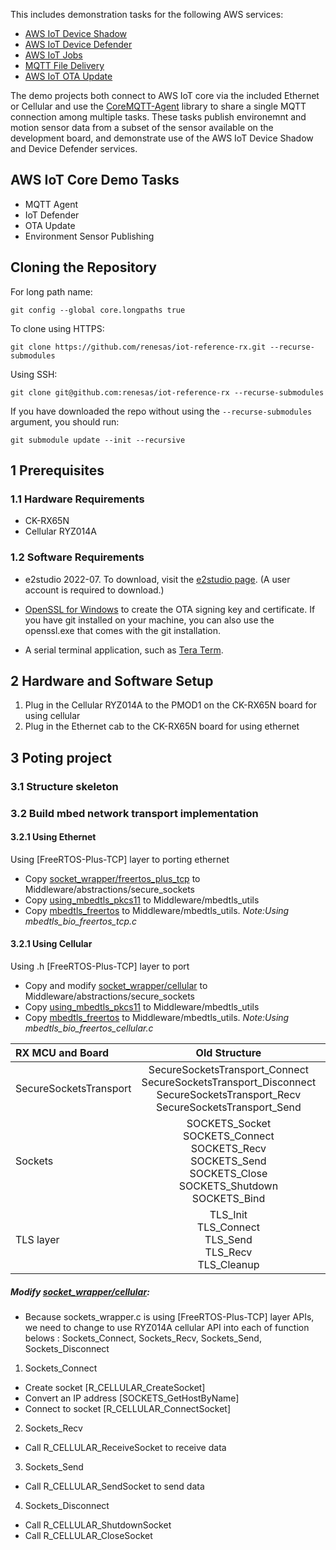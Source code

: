 This includes demonstration tasks for the following AWS services:
* [AWS IoT Device Shadow](https://docs.aws.amazon.com/iot/latest/developerguide/iot-device-shadows.html)
* [AWS IoT Device Defender](https://docs.aws.amazon.com/iot/latest/developerguide/device-defender.html)
* [AWS IoT Jobs](https://docs.aws.amazon.com/iot/latest/developerguide/iot-jobs.html)
* [MQTT File Delivery](https://docs.aws.amazon.com/iot/latest/developerguide/mqtt-based-file-delivery.html)
* [AWS IoT OTA Update](https://docs.aws.amazon.com/freertos/latest/userguide/freertos-ota-dev.html)

The demo projects both connect to AWS IoT core via the included Ethernet or Cellular and use the [CoreMQTT-Agent](https://github.com/FreeRTOS/coreMQTT-Agent) library to share a single MQTT connection among multiple tasks. These tasks publish environemnt and motion sensor data from a subset of the sensor available on the development board, and demonstrate use of the AWS IoT Device Shadow and Device Defender services.

## AWS IoT Core Demo Tasks
* MQTT Agent
* IoT Defender
* OTA Update
* Environment Sensor Publishing

## Cloning the Repository
For long path name:
```
git config --global core.longpaths true
```
To clone using HTTPS:
```
git clone https://github.com/renesas/iot-reference-rx.git --recurse-submodules
```
Using SSH:
```
git clone git@github.com:renesas/iot-reference-rx --recurse-submodules
```
If you have downloaded the repo without using the `--recurse-submodules` argument, you should run:
```
git submodule update --init --recursive
```

## 1 Prerequisites

### 1.1 Hardware Requirements

* CK-RX65N 
* Cellular RYZ014A


### 1.2 Software Requirements

* e2studio 2022-07. To download, visit the
     [e2studio page](https://www.renesas.com/us/en/software-tool/e-studio#download).
     (A user account is required to download.)

* [OpenSSL for Windows](https://www.openssl.org/) to create the OTA signing
    key and certificate. If you have git installed on your machine, you can also use the openssl.exe
    that comes with the git installation.

* A serial terminal application, such as [Tera Term](https://ttssh2.osdn.jp/index.html.en).


## 2 Hardware and Software Setup



1. Plug in the Cellular RYZ014A to the PMOD1 on the  CK-RX65N board for using cellular
2. Plug in the Ethernet cab to  the CK-RX65N board for using ethernet


## 3 Poting project 
### 3.1 Structure skeleton

### 3.2 Build mbed network transport implementation
#### 3.2.1 Using Ethernet
Using [FreeRTOS-Plus-TCP] layer to porting ethernet

* Copy [socket_wrapper/freertos_plus_tcp](https://github.com/FreeRTOS/FreeRTOS/tree/main/FreeRTOS-Plus/Source/Application-Protocols/network_transport/sockets_wrapper/freertos_plus_tcp) to Middleware/abstractions/secure_sockets
* Copy [using_mbedtls_pkcs11](https://github.com/FreeRTOS/FreeRTOS/tree/main/FreeRTOS-Plus/Source/Application-Protocols/network_transport/using_mbedtls_pkcs11) to Middleware/mbedtls_utils
* Copy [mbedtls_freertos](https://github.com/FreeRTOS/FreeRTOS/tree/main/FreeRTOS-Plus/Source/Utilities/mbedtls_freertos) to Middleware/mbedtls_utils. 
*Note:Using mbedtls_bio_freertos_tcp.c*

#### 3.2.1 Using Cellular
Using .h [FreeRTOS-Plus-TCP] layer to port

* Copy and modify [socket_wrapper/cellular](https://github.com/FreeRTOS/FreeRTOS/tree/main/FreeRTOS-Plus/Source/Application-Protocols/network_transport/sockets_wrapper/cellular) to Middleware/abstractions/secure_sockets
* Copy [using_mbedtls_pkcs11](https://github.com/FreeRTOS/FreeRTOS/tree/main/FreeRTOS-Plus/Source/Application-Protocols/network_transport/using_mbedtls_pkcs11) to Middleware/mbedtls_utils
* Copy [mbedtls_freertos](https://github.com/FreeRTOS/FreeRTOS/tree/main/FreeRTOS-Plus/Source/Utilities/mbedtls_freertos) to Middleware/mbedtls_utils. 
*Note:Using mbedtls_bio_freertos_cellular.c*

| RX MCU and Board | Old Structure|New Structure |
| :----- | :---: |:---: |
| SecureSocketsTransport | SecureSocketsTransport_Connect<br>SecureSocketsTransport_Disconnect<br>SecureSocketsTransport_Recv<br>SecureSocketsTransport_Send|TLS_FreeRTOS_Connect<br>TLS_FreeRTOS_Disconnect<br>TLS_FreeRTOS_recv<br>TLS_FreeRTOS_send|
| Sockets | SOCKETS_Socket<br>SOCKETS_Connect<br>SOCKETS_Recv<br>SOCKETS_Send<br>SOCKETS_Close<br>SOCKETS_Shutdown<br>SOCKETS_Bind|Sockets_Connect<br>Sockets_Disconnect<br>Sockets_Send<br>Sockets_Recv|
| TLS layer | TLS_Init<br>TLS_Connect<br>TLS_Send<br>TLS_Recv<br>TLS_Cleanup|initMbedtls<br>tlsSetup<br>|


#####  Modify [socket_wrapper/cellular](http://global-infra-jp-main.dgn.renesas.com/vannam.dinh/iot-reference-rx/-/blob/main/Middleware/abstractions/secure_sockets/freertos_plus_tcp/sockets_wrapper_cellular.c): 
* Because sockets_wrapper.c is using [FreeRTOS-Plus-TCP] layer APIs, we need to change to use RYZ014A cellular API into each of function belows : Sockets_Connect, Sockets_Recv, Sockets_Send, Sockets_Disconnect


1. Sockets_Connect
* Create socket [R_CELLULAR_CreateSocket]
* Convert an IP address [SOCKETS_GetHostByName]
* Connect to socket [R_CELLULAR_ConnectSocket]
2. Sockets_Recv
* Call R_CELLULAR_ReceiveSocket to receive data
3. Sockets_Send
* Call R_CELLULAR_SendSocket to send data
4. Sockets_Disconnect
* Call R_CELLULAR_ShutdownSocket
* Call R_CELLULAR_CloseSocket

